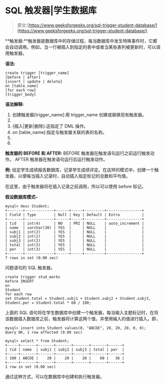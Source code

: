 # SQL 触发器|学生数据库

> 原文:[https://www.geeksforgeeks.org/sql-trigger-student-database/](https://www.geeksforgeeks.org/sql-trigger-student-database/)

**触发器:**触发器是数据库中的存储过程，每当数据库中发生特殊事件时，它都会自动调用。例如，当一行被插入到指定的表中或者当某些表列被更新时，可以调用触发器。

**语法:**

```
create trigger [trigger_name] 
[before | after]  
{insert | update | delete}  
on [table_name]  
[for each row]  
[trigger_body] 
```

**语法解释:**

1.  创建触发器[trigger_name]:用 trigger_name 创建或替换现有触发器。
2.  [前|后]:指定触发器将在何时执行。
3.  {插入|更新|删除}:这指定了 DML 操作。
4.  on [table_name]:指定与触发器关联的表的名称。
5.  [针对每一行]:这指定了行级触发器，即触发器将针对受影响的每一行执行。
6.  [trigger_body]:这提供了触发触发器时要执行的操作

**触发器的 BEFORE 和 AFTER:**
BEFORE 触发器在触发语句运行之前运行触发动作。
AFTER 触发器在触发语句运行后运行触发动作。

**例:**
给定学生成绩报告数据库，记录学生成绩评定。在这样的模式中，创建一个触发器，以便每当插入记录时，自动插入指定标记的总数和平均值。

在这里，由于触发器将在插入记录之前调用，所以可以使用 before 标记。

**假设数据库模式–**

```
mysql> desc Student; 
+-------+-------------+------+-----+---------+----------------+ 
| Field | Type        | Null | Key | Default | Extra          | 
+-------+-------------+------+-----+---------+----------------+ 
| tid   | int(4)      | NO   | PRI | NULL    | auto_increment | 
| name  | varchar(30) | YES  |     | NULL    |                | 
| subj1 | int(2)      | YES  |     | NULL    |                | 
| subj2 | int(2)      | YES  |     | NULL    |                | 
| subj3 | int(2)      | YES  |     | NULL    |                | 
| total | int(3)      | YES  |     | NULL    |                | 
| per   | int(3)      | YES  |     | NULL    |                |
+-------+-------------+------+-----+---------+----------------+ 
7 rows in set (0.00 sec)
```

问题语句的 SQL 触发器。

```
create trigger stud_marks 
before INSERT 
on 
Student 
for each row 
set Student.total = Student.subj1 + Student.subj2 + Student.subj3, Student.per = Student.total * 60 / 100;
```

上面的 SQL 语句将在学生数据库中创建一个触发器，每当输入主题标记时，在将该数据插入数据库之前，触发器将计算这两个值，并使用输入的值进行插入。即，

```
mysql> insert into Student values(0, "ABCDE", 20, 20, 20, 0, 0); 
Query OK, 1 row affected (0.09 sec) 

mysql> select * from Student; 
+-----+-------+-------+-------+-------+-------+------+ 
| tid | name  | subj1 | subj2 | subj3 | total | per  | 
+-----+-------+-------+-------+-------+-------+------+ 
| 100 | ABCDE |    20 |    20 |    20 |    60 |   36 | 
+-----+-------+-------+-------+-------+-------+------+ 
1 row in set (0.00 sec)
```

通过这种方式，可以在数据库中创建和执行触发器。